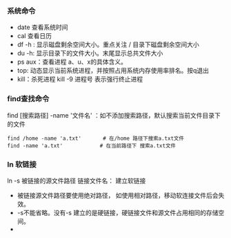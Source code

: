### 系统命令

* date 查看系统时间
* cal 查看日历
* df -h : 显示磁盘剩余空间大小。重点关注 / 目录下磁盘剩余空间大小
* du -h: 显示目录下的文件大小。末尾显示总共文件大小
* ps aux：查看进程  a、u、x的具体含义。
* top: 动态显示当前系统进程，并按照占用系统内存使用率排名。按q退出
* kill：杀死进程   kill -9 进程号 表示强行终止进程

### find查找命令

find  [搜索路径] -name '文件名' ：如不添加搜索路径，默认搜索当前文件目录下的文件

```she&#39;l&#39;l
find /home -name 'a.txt'       # 在/home 路径下搜索a.txt文件
find -name 'a.txt'            # 在当前路径下 搜索a.txt文件
```

### ln 软链接

ln -s 被链接的源文件路径  链接文件名：  建立软链接

* 被链接源文件路径要使用绝对路径， 如使用相对路径，移动软连接文件后会失效。
* -s不能省略。没有-s 建立的是硬链接，硬链接文件和源文件占用相同的存储空间。
* 